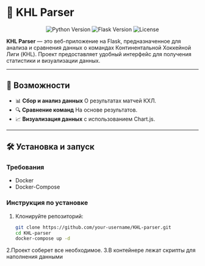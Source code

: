 # 🏒 KHL Parser

<p align="center">
  <img src="https://img.shields.io/badge/Python-3.8%2B-blue" alt="Python Version">
  <img src="https://img.shields.io/badge/Flask-2.0%2B-green" alt="Flask Version">
  <img src="https://img.shields.io/badge/License-MIT-yellow" alt="License">
</p>

**KHL Parser** — это веб-приложение на Flask, предназначенное для анализа и сравнения данных о командах Континентальной Хоккейной Лиги (KHL). Проект предоставляет удобный интерфейс для получения статистики и визуализации данных.

---

## 🚀 Возможности

- 📊 **Сбор и анализ данных** О результатах матчей КХЛ.
- 🔍 **Сравнение команд** На основе результатов.
- 📈 **Визуализация данных** с использованием Chart.js.

---

## 🛠️ Установка и запуск

### Требования
- Docker
- Docker-Compose

### Инструкция по установке

1. Клонируйте репозиторий:
   ```bash
   git clone https://github.com/your-username/KHL-parser.git
   cd KHL-parser
   docker-compose up -d
2.Проект соберет все необходимое.
3.В контейнере лежат скрипты для наполнения данными
